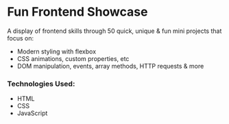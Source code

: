 # Fun Frontend Showcase

A display of frontend skills through 50 quick, unique & fun mini projects that focus on:
- Modern styling with flexbox
- CSS animations, custom properties, etc
- DOM manipulation, events, array methods, HTTP requests & more

### Technologies Used:
- HTML
- CSS
- JavaScript
